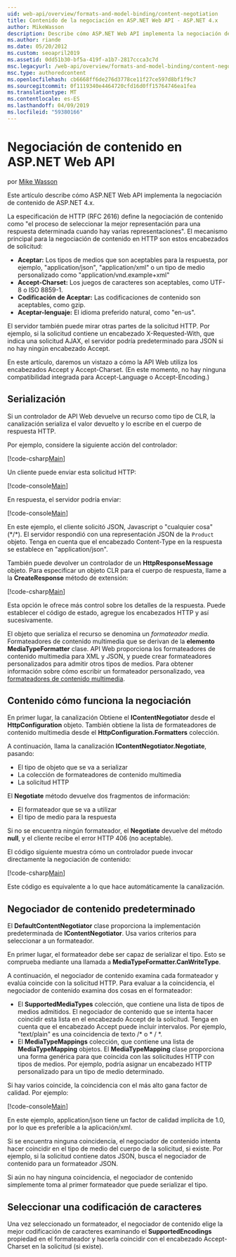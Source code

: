 ```yaml
---
uid: web-api/overview/formats-and-model-binding/content-negotiation
title: Contenido de la negociación en ASP.NET Web API - ASP.NET 4.x
author: MikeWasson
description: Describe cómo ASP.NET Web API implementa la negociación de contenido HTTP de ASP.NET 4.x.
ms.author: riande
ms.date: 05/20/2012
ms.custom: seoapril2019
ms.assetid: 0dd51b30-bf5a-419f-a1b7-2817ccca3c7d
msc.legacyurl: /web-api/overview/formats-and-model-binding/content-negotiation
msc.type: authoredcontent
ms.openlocfilehash: cb6668ff6de276d3778ce11f27ce597d8bf1f9c7
ms.sourcegitcommit: 0f1119340e4464720cfd16d0ff15764746ea1fea
ms.translationtype: MT
ms.contentlocale: es-ES
ms.lasthandoff: 04/09/2019
ms.locfileid: "59380166"
---
```

# <a name="content-negotiation-in-aspnet-web-api"></a>Negociación de contenido en ASP.NET Web API

por [Mike Wasson](https://github.com/MikeWasson)

Este artículo describe cómo ASP.NET Web API implementa la negociación de contenido de ASP.NET 4.x.

La especificación de HTTP (RFC 2616) define la negociación de contenido como "el proceso de seleccionar la mejor representación para una respuesta determinada cuando hay varias representaciones". El mecanismo principal para la negociación de contenido en HTTP son estos encabezados de solicitud:

- **Aceptar:** Los tipos de medios que son aceptables para la respuesta, por ejemplo, "application/json", "application/xml" o un tipo de medio personalizado como &quot;application/vnd.example+xml&quot;
- **Accept-Charset:** Los juegos de caracteres son aceptables, como UTF-8 o ISO 8859-1.
- **Codificación de Aceptar:** Las codificaciones de contenido son aceptables, como gzip.
- **Aceptar-lenguaje:** El idioma preferido natural, como "en-us".

El servidor también puede mirar otras partes de la solicitud HTTP. Por ejemplo, si la solicitud contiene un encabezado X-Requested-With, que indica una solicitud AJAX, el servidor podría predeterminado para JSON si no hay ningún encabezado Accept.

En este artículo, daremos un vistazo a cómo la API Web utiliza los encabezados Accept y Accept-Charset. (En este momento, no hay ninguna compatibilidad integrada para Accept-Language o Accept-Encoding.)

## <a name="serialization"></a>Serialización

Si un controlador de API Web devuelve un recurso como tipo de CLR, la canalización serializa el valor devuelto y lo escribe en el cuerpo de respuesta HTTP.

Por ejemplo, considere la siguiente acción del controlador:

[!code-csharp[Main](content-negotiation/samples/sample1.cs)]

Un cliente puede enviar esta solicitud HTTP:

[!code-console[Main](content-negotiation/samples/sample2.cmd)]

En respuesta, el servidor podría enviar:

[!code-console[Main](content-negotiation/samples/sample3.cmd)]

En este ejemplo, el cliente solicitó JSON, Javascript o "cualquier cosa" (\*/\*). El servidor respondió con una representación JSON de la `Product` objeto. Tenga en cuenta que el encabezado Content-Type en la respuesta se establece en &quot;application/json&quot;.

También puede devolver un controlador de un **HttpResponseMessage** objeto. Para especificar un objeto CLR para el cuerpo de respuesta, llame a la **CreateResponse** método de extensión:

[!code-csharp[Main](content-negotiation/samples/sample4.cs)]

Esta opción le ofrece más control sobre los detalles de la respuesta. Puede establecer el código de estado, agregue los encabezados HTTP y así sucesivamente.

El objeto que serializa el recurso se denomina un *formateador media*. Formateadores de contenido multimedia que se derivan de la **elemento MediaTypeFormatter** clase. API Web proporciona los formateadores de contenido multimedia para XML y JSON, y puede crear formateadores personalizados para admitir otros tipos de medios. Para obtener información sobre cómo escribir un formateador personalizado, vea [formateadores de contenido multimedia](media-formatters.md).

## <a name="how-content-negotiation-works"></a>Contenido cómo funciona la negociación

En primer lugar, la canalización Obtiene el **IContentNegotiator** desde el **HttpConfiguration** objeto. También obtiene la lista de formateadores de contenido multimedia desde el **HttpConfiguration.Formatters** colección.

A continuación, llama la canalización **IContentNegotiator.Negotiate**, pasando:

- El tipo de objeto que se va a serializar
- La colección de formateadores de contenido multimedia
- La solicitud HTTP

El **Negotiate** método devuelve dos fragmentos de información:

- El formateador que se va a utilizar
- El tipo de medio para la respuesta

Si no se encuentra ningún formateador, el **Negotiate** devuelve del método **null**, y el cliente recibe el error HTTP 406 (no aceptable).

El código siguiente muestra cómo un controlador puede invocar directamente la negociación de contenido:

[!code-csharp[Main](content-negotiation/samples/sample5.cs)]

Este código es equivalente a lo que hace automáticamente la canalización.

## <a name="default-content-negotiator"></a>Negociador de contenido predeterminado

El **DefaultContentNegotiator** clase proporciona la implementación predeterminada de **IContentNegotiator**. Usa varios criterios para seleccionar a un formateador.

En primer lugar, el formateador debe ser capaz de serializar el tipo. Esto se comprueba mediante una llamada a **MediaTypeFormatter.CanWriteType**.

A continuación, el negociador de contenido examina cada formateador y evalúa coincide con la solicitud HTTP. Para evaluar a la coincidencia, el negociador de contenido examina dos cosas en el formateador:

- El **SupportedMediaTypes** colección, que contiene una lista de tipos de medios admitidos. El negociador de contenido que se intenta hacer coincidir esta lista en el encabezado Accept de la solicitud. Tenga en cuenta que el encabezado Accept puede incluir intervalos. Por ejemplo, "text/plain" es una coincidencia de texto /\* o \* / \*.
- El **MediaTypeMappings** colección, que contiene una lista de **MediaTypeMapping** objetos. El **MediaTypeMapping** clase proporciona una forma genérica para que coincida con las solicitudes HTTP con tipos de medios. Por ejemplo, podría asignar un encabezado HTTP personalizado para un tipo de medio determinado.

Si hay varios coincide, la coincidencia con el más alto gana factor de calidad. Por ejemplo:

[!code-console[Main](content-negotiation/samples/sample6.cmd)]

En este ejemplo, application/json tiene un factor de calidad implícita de 1.0, por lo que es preferible a la aplicación/xml.

Si se encuentra ninguna coincidencia, el negociador de contenido intenta hacer coincidir en el tipo de medio del cuerpo de la solicitud, si existe. Por ejemplo, si la solicitud contiene datos JSON, busca el negociador de contenido para un formateador JSON.

Si aún no hay ninguna coincidencia, el negociador de contenido simplemente toma al primer formateador que puede serializar el tipo.

## <a name="selecting-a-character-encoding"></a>Seleccionar una codificación de caracteres

Una vez seleccionado un formateador, el negociador de contenido elige la mejor codificación de caracteres examinando el **SupportedEncodings** propiedad en el formateador y hacerla coincidir con el encabezado Accept-Charset en la solicitud (si existe).
